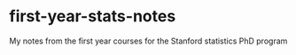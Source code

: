 # first-year-stats-notes
My notes from the first year courses for the Stanford statistics PhD program
